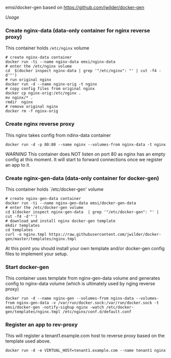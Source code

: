 emsi/docker-gen based on https://github.com/jwilder/docker-gen

*Usage*

### Create nginx-data (data-only container for nginx reverse proxy)
This container holds `/etc/nginx` volume
```
# create nginx-data container
docker run -ti --name nginx-data emsi/nginx-data
# enter the /etc/nginx volume
cd  $(docker inspect nginx-data | grep '"/etc/nginx": "' | cut -f4 -d'"')
# run original nginx
docker run -d --name nginx-orig -t nginx
# copy config files from original nginx
docker cp nginx-orig:/etc/nginx .
mv nginx/* .
rmdir  nginx
# remove original nginx
docker rm -f nginx-orig
```

### Create nginx reverse proxy 
This nginx takes config from ndinx-data container
```
docker run -d -p 80:80 --name nginx --volumes-from nginx-data -t nginx
```
*WARNING* This container does NOT listen on port 80 as nginx has an empty config at this moment. It will start to forward connections once we register an app to it.

### Create nginx-gen-data (data-only container for docker-gen)
This container holds `/etc/docker-gen' volume
```
# create nginx-gen-data container
docker run -ti --name nginx-gen-data emsi/docker-gen-data
# enter the /etc/docker-gen volume
cd $(docker inspect nginx-gen-data  | grep '"/etc/docker-gen": "' | cut -f4 -d'"')
# download and install nginx docker-gen template
mkdir templates
cd templates
curl -o nginx.tmpl https://raw.githubusercontent.com/jwilder/docker-gen/master/templates/nginx.tmpl
```
At this point you should install your own template and/or docker-gen config files to implement your setup.

### Start docker-gen
This container uses template from nginx-gen-data volume and generates config to nginx-data volume (which is ultimately used by nging reverse proxy)
```
docker run -d --name nginx-gen --volumes-from nginx-data --volumes-from nginx-gen-data -v /var/run/docker.sock:/var/run/docker.sock -t emsi/docker-gen -notify-sighup nginx -watch /etc/docker-gen/templates/nginx.tmpl /etc/nginx/conf.d/default.conf
```

### Register an app to rev-proxy
This will register a tenant1.example.com host to reverse proxy based on the template used above.
```
docker run -d -e VIRTUAL_HOST=tenant1.example.com --name tenant1 nginx
```
